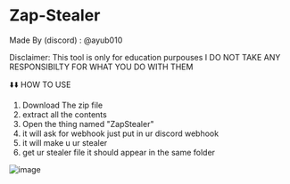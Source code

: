 # Zap-Stealer

Made By (discord) : @ayub010

Disclaimer: This tool is only for education purpouses I DO NOT TAKE ANY RESPONSIBILTY FOR WHAT YOU DO WITH THEM


⬇️⬇️ HOW TO USE
1. Download The zip file
2. extract all the contents
3. Open the thing named "ZapStealer"
4. it will ask for webhook just put in ur discord webhook
5. it will make u ur stealer
6. get ur stealer file it should appear in the same folder

![image](https://github.com/Kingofthescript/Zap-Stealer/assets/121552724/e6a9b4c0-46d7-4c5d-8906-fb588346fc3d)
